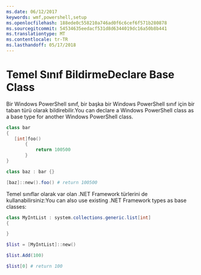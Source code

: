 ```yaml
---
ms.date: 06/12/2017
keywords: wmf,powershell,setup
ms.openlocfilehash: 188ede0c558210a746ad0f6c6cef6f571b280878
ms.sourcegitcommit: 54534635eedacf531d8d6344019dc16a50b8b441
ms.translationtype: MT
ms.contentlocale: tr-TR
ms.lasthandoff: 05/17/2018
---
```

# <a name="declare-base-class"></a><span data-ttu-id="c6f08-102">Temel Sınıf Bildirme</span><span class="sxs-lookup"><span data-stu-id="c6f08-102">Declare Base Class</span></span>
<span data-ttu-id="c6f08-103">Bir Windows PowerShell sınıf, bir başka bir Windows PowerShell sınıf için bir taban türü olarak bildirebilir.</span><span class="sxs-lookup"><span data-stu-id="c6f08-103">You can declare a Windows PowerShell class as a base type for another Windows PowerShell class.</span></span>

```powershell
class bar
{
   [int]foo()
       {
           return 100500
       }
}

class baz : bar {}

[baz]::new().foo() # return 100500
```

<span data-ttu-id="c6f08-104">Temel sınıflar olarak var olan .NET Framework türlerini de kullanabilirsiniz:</span><span class="sxs-lookup"><span data-stu-id="c6f08-104">You can also use existing .NET Framework types as base classes:</span></span>

```powershell
class MyIntList : system.collections.generic.list[int]
{

}

$list = [MyIntList]::new()

$list.Add(100)

$list[0] # return 100
```
